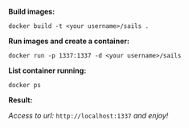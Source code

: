 **Build images:** 

`docker build -t <your username>/sails .`

**Run images and create a container:**

`docker run -p 1337:1337 -d <your username>/sails`

**List container running:**

`docker ps`

**Result:** 

_Access to url:_ `http://localhost:1337` _and enjoy!_
